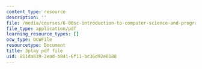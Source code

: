 ```yaml
---
content_type: resource
description: ''
file: /media/courses/6-00sc-introduction-to-computer-science-and-programming-spring-2011/811da8392eadb8416f11bc36d92e0188_FBKxrPEeCSU.pdf
file_type: application/pdf
learning_resource_types: []
ocw_type: OCWFile
resourcetype: Document
title: 3play pdf file
uid: 811da839-2ead-b841-6f11-bc36d92e0188
---
```

